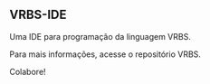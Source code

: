 ## VRBS-IDE

Uma IDE para programação da linguagem VRBS.

Para mais informações, acesse o repositório VRBS.

Colabore!